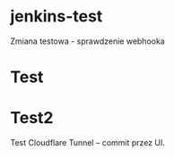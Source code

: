 # jenkins-test
Zmiana testowa - sprawdzenie webhooka
# Test
# Test2
Test Cloudflare Tunnel – commit przez UI.
